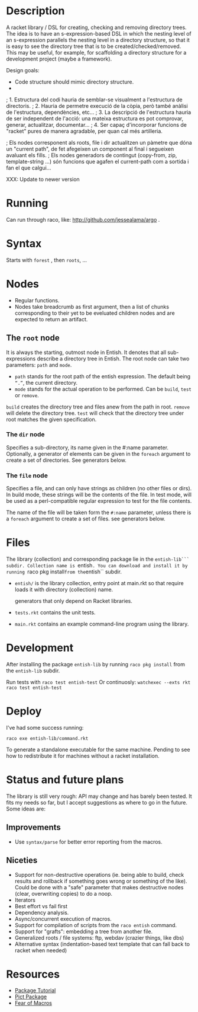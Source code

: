 Description
===========

A racket library / DSL for creating, checking and removing directory
trees. The idea is to have an s-expression-based DSL in which the
nesting level of an s-expression parallels the nesting level in a
directory structure, so that it is easy to see the directory tree that
is to be created/checked/removed. This may be useful, for example, for
scaffolding a directory structure for a development project (maybe a
framework).


Design goals:

- Code structure should mimic directory structure.
-

; 1. Estructura del codi hauria de semblar-se visualment a l'estructura de directoris.
; 2. Hauria de permetre execució de la còpia, però també anàlisi de l'estructura, dependències, etc...
; 3. La descripció de l'estructura hauria de ser independent de l'acció: una mateixa estructura es pot comprovar, generar, actualitzar, documentar...
; 4. Ser capaç d'incorporar funcions de "racket" pures de manera agradable, per quan cal més artilleria.


; Els nodes corresponent als roots, file i dir actualitzen un pàmetre que dóna un "current path", de fet afegeixen un component al final i segueixen avaluant els fills.
; Els nodes generadors de contingut (copy-from, zip, template-string ...) són funcions que agafen el current-path com a sortida i fan el que calgui...

XXX: Update to newer version

Running
=======

Can run through raco, like: http://github.com/jessealama/argo . 

Syntax
======

Starts with ``forest`` , then ``roots``, ...

Nodes
=====

- Regular functions.
- Nodes take breadcrumb as first argument, then a list of chunks corresponding
  to their yet to be eveluated children nodes and are expected to return an
  artifact.


## The ``root`` node

It is always the starting, outmost node in Entish. It denotes that all
sub-expressions describe a directory tree in Entish. The root node can
take two parameters: ``path`` and ``mode``.

* ``path`` stands for the root path of the entish expression. The
  default being ``“.”``, the current directory.
* ``mode`` stands for the actual operation to be performed. Can be
  ``build``, ``test`` or ``remove``.

``build`` creates the directory tree and files anew from the path in root.
``remove`` will delete the directory tree.
``test`` will check that the directory tree under root matches the
given specification.

### The ``dir`` node 

Specifies a sub-directory, its name given in the #:name
parameter. Optionally, a generator of elements can be given in the
``foreach`` argument to create a set of directories. See generators
below.

### The ``file`` node

Specifies a file, and can only have strings as children (no other
files or dirs). In build mode, these strings will be the contents of
the file. In test mode, will be used as a perl-compatible regular
expression to test for the file contents.

The name of the file will be taken form the ``#:name`` parameter,
unless there is a ``foreach`` argument to create a set of files. see
generators below.


Files
=====

The library (collection) and corresponding package lie in the ``entish-lib``` subdir.
Collection name is ``entish``. You can download and install it
by running ``raco pkg install`` from the ``entish`` subdir.

* ``entish/`` is the library collection, entry point at main.rkt so that require
  loads it with directory (collection) name.

  generators that only depend on Racket libraries.
* ``tests.rkt`` contains the unit tests.
* ``main.rkt`` contains an example command-line program using the library.

Development
===========

After installing the package ``entish-lib`` by running ``raco pkg install`` from
the ``entish-lib`` subdir.

Run tests with ``raco test entish-test``
Or continuosly:
``watchexec --exts rkt raco test entish-test ``

Deploy
======
I've had some success running:

```
raco exe entish-lib/command.rkt
```

To generate a standalone executable for the same machine. Pending to see how to
redistribute it for machines without a racket installation.


Status and future plans
=======================

The library is still very rough: API may change and has barely been
tested. It fits my needs so far, but I accept suggestions as where to
go in the future. Some ideas are:

Improvements
------------
- Use ``syntax/parse`` for better error reporting from the macros.

Niceties
--------
- Support for non-destructive operations (ie. being able to build, check results and rollback if something goes wrong or something of the like). Could be done with a "safe" parameter that makes destructive nodes (clear, overwriting copies) to do a noop.
- Iterators
- Best effort vs fail first
- Dependency analysis.
- Async/concurrent execution of macros.
- Support for compilation of scripts from the ``raco entish`` command.
- Support for "grafts": embedding a tree from another file.
- Generalized roots / file systems: ftp, webdav (crazier things, like dbs) 
- Alternative syntax (indentation-based text template that can fall back to racket when needed)

Resources
=========

- [Package Tutorial](https://blog.racket-lang.org/2017/10/tutorial-creating-a-package.html)
- [Pict Package](https://github.com/racket/pict)
- [Fear of Macros]()

